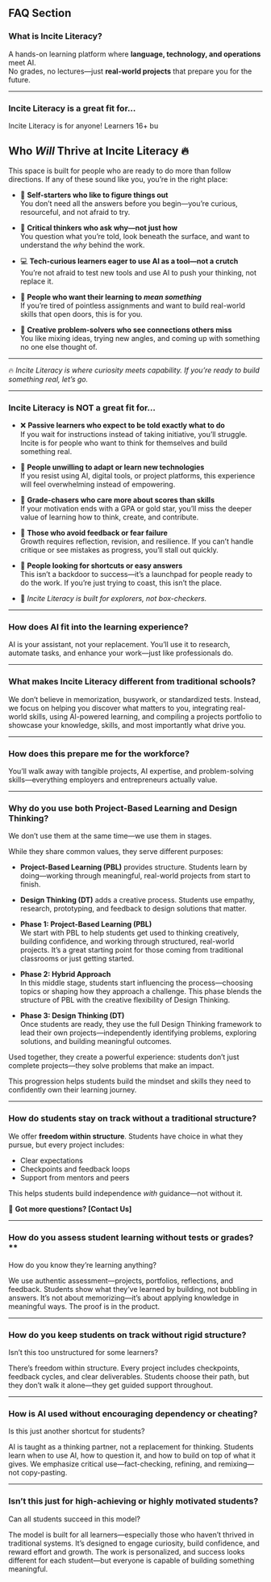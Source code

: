 ## FAQ Section 
<!-- toc -->
### What is Incite Literacy?  

A hands-on learning platform where **language, technology, and operations** meet AI.  
No grades, no lectures—just **real-world projects** that prepare you for the future. 

---
### Incite Literacy is a great fit for…

Incite Literacy is for anyone! Learners 16+ bu

## Who *Will* Thrive at Incite Literacy 🔥

This space is built for people who are ready to do more than follow directions. If any of these sound like you, you’re in the right place:

- 🚀 **Self-starters who like to figure things out**  
  You don’t need all the answers before you begin—you’re curious, resourceful, and not afraid to try.

- 🧠 **Critical thinkers who ask why—not just how**  
  You question what you’re told, look beneath the surface, and want to understand the *why* behind the work.

- 💻 **Tech-curious learners eager to use AI as a tool—not a crutch**  
  You’re not afraid to test new tools and use AI to push your thinking, not replace it.

- 🎯 **People who want their learning to *mean something***  
  If you’re tired of pointless assignments and want to build real-world skills that open doors, this is for you.

- 🧵 **Creative problem-solvers who see connections others miss**  
  You like mixing ideas, trying new angles, and coming up with something no one else thought of.

---

🔥 *Incite Literacy is where curiosity meets capability. If you’re ready to build something real, let’s go.*

---
### Incite Literacy is NOT a great fit for…

- ❌ **Passive learners who expect to be told exactly what to do**  
  If you wait for instructions instead of taking initiative, you’ll struggle. Incite is for people who want to think for themselves and build something real.

- 🧱 **People unwilling to adapt or learn new technologies**  
  If you resist using AI, digital tools, or project platforms, this experience will feel overwhelming instead of empowering.

- 🏅 **Grade-chasers who care more about scores than skills**  
  If your motivation ends with a GPA or gold star, you’ll miss the deeper value of learning how to think, create, and contribute.

- 🙉 **Those who avoid feedback or fear failure**  
  Growth requires reflection, revision, and resilience. If you can’t handle critique or see mistakes as progress, you’ll stall out quickly.

- 🚪 **People looking for shortcuts or easy answers**  
  This isn’t a backdoor to success—it’s a launchpad for people ready to do the work. If you’re just trying to coast, this isn’t the place.

- 🧭 *Incite Literacy is built for explorers, not box-checkers.*

---
### How does AI fit into the learning experience?  

AI is your assistant, not your replacement. You’ll use it to research, automate tasks, and enhance your work—just like professionals do.  

---
### What makes Incite Literacy different from traditional schools?  

We don’t believe in memorization, busywork, or standardized tests. Instead, we focus on helping you discover what matters to you, integrating real-world skills, using AI-powered learning, and compiling a projects portfolio to showcase your knowledge, skills, and most importantly what drive you. 

---
### How does this prepare me for the workforce?  

You’ll walk away with tangible projects, AI expertise, and problem-solving skills—everything employers and entrepreneurs actually value.

---
### Why do you use both Project-Based Learning and Design Thinking?

We don’t use them at the same time—we use them in stages. 

While they share common values, they serve different purposes:

- **Project-Based Learning (PBL)** provides structure. Students learn by doing—working through meaningful, real-world projects from start to finish.
- **Design Thinking (DT)** adds a creative process. Students use empathy, research, prototyping, and feedback to design solutions that matter.

- **Phase 1: Project-Based Learning (PBL)**  
  We start with PBL to help students get used to thinking creatively, building confidence, and working through structured, real-world projects. It’s a great starting point for those coming from traditional classrooms or just getting started.

- **Phase 2: Hybrid Approach**  
  In this middle stage, students start influencing the process—choosing topics or shaping how they approach a challenge. This phase blends the structure of PBL with the creative flexibility of Design Thinking.

- **Phase 3: Design Thinking (DT)**  
  Once students are ready, they use the full Design Thinking framework to lead their own projects—independently identifying problems, exploring solutions, and building meaningful outcomes.

Used together, they create a powerful experience: students don’t just complete projects—they solve problems that make an impact.

This progression helps students build the mindset and skills they need to confidently own their learning journey. 

---
### How do students stay on track without a traditional structure?

We offer **freedom within structure**. Students have choice in what they pursue, but every project includes:

- Clear expectations  
- Checkpoints and feedback loops  
- Support from mentors and peers  

This helps students build independence *with* guidance—not without it.

📌 **Got more questions? [Contact Us]**  

---
### How do you assess student learning without tests or grades?**

How do you know they’re learning anything?


We use authentic assessment—projects, portfolios, reflections, and feedback. Students show what they’ve learned by building, not bubbling in answers. It’s not about memorizing—it’s about applying knowledge in meaningful ways. The proof is in the product.

---

### How do you keep students on track without rigid structure?

Isn’t this too unstructured for some learners?

There’s freedom within structure. Every project includes checkpoints, feedback cycles, and clear deliverables. Students choose their path, but they don’t walk it alone—they get guided support throughout.

---

### How is AI used without encouraging dependency or cheating?

Is this just another shortcut for students?

AI is taught as a thinking partner, not a replacement for thinking. Students learn when to use AI, how to question it, and how to build on top of what it gives. We emphasize critical use—fact-checking, refining, and remixing—not copy-pasting.

---

### Isn’t this just for high-achieving or highly motivated students?

Can all students succeed in this model?

The model is built for all learners—especially those who haven’t thrived in traditional systems. It’s designed to engage curiosity, build confidence, and reward effort and growth. The work is personalized, and success looks different for each student—but everyone is capable of building something meaningful.